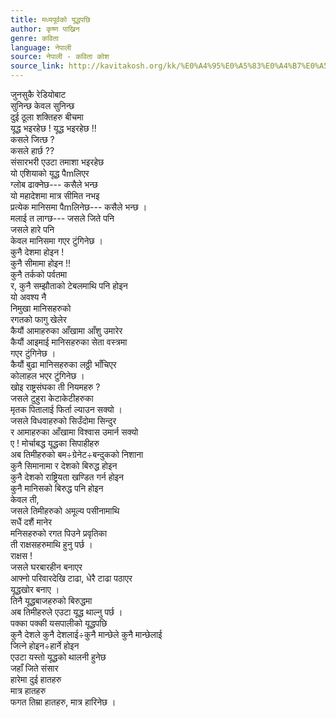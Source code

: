 ```yaml
---
title: मध्यपूर्वको यूद्धपछि
author: कृष्ण पाख्रिन
genre: कविता
language: नेपाली
source: नेपाली - कविता कोश
source_link: http://kavitakosh.org/kk/%E0%A4%95%E0%A5%83%E0%A4%B7%E0%A5%8D%E0%A4%A3_%E0%A4%AA%E0%A4%BE%E0%A4%96%E0%A5%8D%E0%A4%B0%E0%A4%BF%E0%A4%A8
---
```


जुनसुकै रेडियोबाट  
सुनिन्छ केवल सुनिन्छ  
दुई ठूला शक्तिहरु बीचमा  
यूद्ध भइरहेछ ! यूद्ध भइरहेछ !!  
कसले जित्छ ?  
कसले हार्छ ??  
संसारभरी एउटा तमाशा भइरहेछ  
यो एशियाको यूद्ध पैmलिएर  
ग्लोब ढाक्नेछ--- कसैले भन्छ  
यो महादेशमा मात्र सीमित नभइ  
प्रत्येक मानिसमा पैmलिनेछ--- कसैले भन्छ ।  
मलाई त लाग्छ--- जसले जिते पनि  
जसले हारे पनि  
केवल मानिसमा गएर टुंगिनेछ ।  
कुनै देशमा होइन !  
कुनै सीमामा होइन !!  
कुनै तर्कको पर्वतमा  
र, कुनै सम्झौताको टेबलमाथि पनि होइन  
यो अवश्य नै  
निमुखा मानिसहरुको  
रगतको फागु खेलेर  
कैयौं आमाहरुका आँखामा आँशु उमारेर  
कैयौं आइमाई मानिसहरुका सेता वस्त्रमा  
गएर टुंगिनेछ ।  
कैयौं बुढा मानिसहरुका लठ्ठी भाँचिएर  
कोलाहल भएर टुंगिनेछ ।  
खोइ राष्ट्रसंघका ती नियमहरु ?  
जसले टुहुरा केटाकेटीहरुका  
मृतक पितालाई फिर्ता ल्याउन सक्यो ।  
जसले विधवाहरुको सिउँदोमा सिन्दुर  
र आमाहरुका आँखामा विश्वास उमार्न सक्यो  
ए ! मोर्चाबद्ध यूद्धका सिपाहीहरु  
अब तिमीहरुको बम÷ग्रेनेट÷बन्दुकको निशाना  
कुनै सिमानामा र देशको बिरुद्ध होइन  
कुनै देशको राष्ट्रियता खण्डित गर्न होइन  
कुनै मानिसको बिरुद्ध पनि होइन  
केवल ती,  
जसले तिमीहरुको अमूल्य पसीनामाथि  
सधैं दशैं मानेर  
मनिसहरुको रगत पिउने प्रवृतिका  
ती राक्षसहरुमाथि हुनु पर्छ ।  
राक्षस !  
जसले घरबारहीन बनाएर  
आफ्नो परिवारदेखि टाढा, धेरै टाढा पठाएर  
यूद्धखोर बनाए ।  
तिनै यूद्धबाजहरुको बिरुद्धमा  
अब तिमीहरुले एउटा यूद्ध थाल्नु पर्छ ।  
पक्का पक्की यसपालीको यूद्धपछि  
कुनै देशले कुनै देशलाई÷कुनै मान्छेले कुनै मान्छेलाई  
जित्ने होइन÷हार्ने होइन  
एउटा यस्तो यूद्धको थालनी हुनेछ  
जहाँ जिते संसार  
हारेमा दुई हातहरु  
मात्र हातहरु  
फगत तिम्रा हातहरु, मात्र हारिनेछ ।
